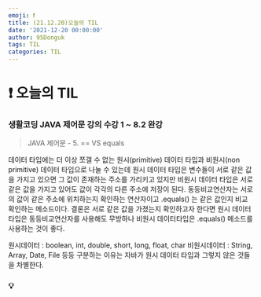 ```yaml
---
emoji: ❗
title: (21.12.20)오늘의 TIL
date: '2021-12-20 00:00:00'
author: 95Donguk
tags: TIL
categories: TIL
---
```


# ❗ 오늘의 TIL

### 생활코딩 JAVA 제어문 강의 수강 1 ~ 8.2 완강

>JAVA 제어문 - 5. == VS equals

데이터 타입에는 더 이상 쪼갤 수 없는 원시(primitive) 데이터 타입과 비원시(non primitive) 데이터 타입으로 나눌 수 있는데 원시 데이터 타입은 변수들이 서로 같은 값을 가지고 있으면 그 값이 존재하는 주소를 가리키고 있지만 비원시 데이터 타입은 서로 같은 값을 가지고 있어도 값이 각각의 다른 주소에 저장이 된다. 동등비교연산자는 서로의 값이 같은 주소에 위치하는지 확인하는 연산자이고 .equals() 는 같은 값인지 비교 확인하는 메소드이다. 결론은 서로 같은 값을 가졌는지 확인하고자 한다면 원시 데이터타입은 동등비교연산자를 사용해도 무방하나 비원시 데이터타입은 .equals() 메소드를 사용하는 것이 좋다.

원시데이터 : boolean, int, double, short, long, float, char
비원시데이터 : String, Array, Date, File 등등
구분하는 이유는 자바가 원시 데이터 타입과 그렇지 않은 것들을 차별한다.









### 💡 


```toc

```
